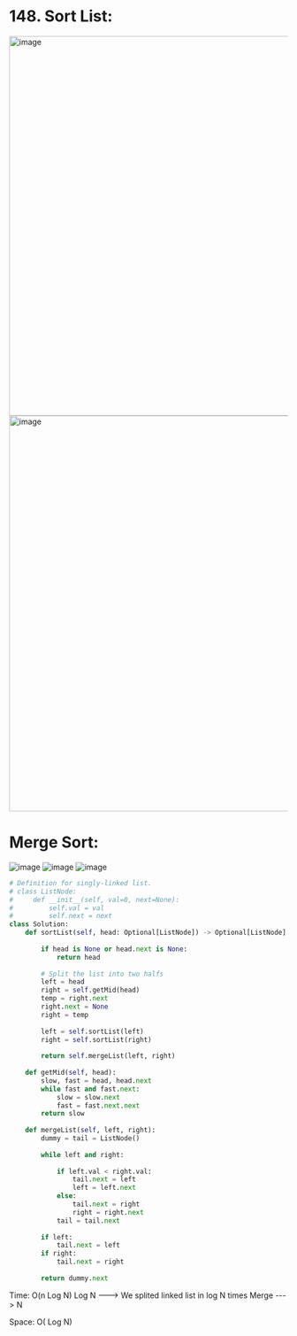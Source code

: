 # 148. Sort List:

<img width="686" alt="image" src="https://user-images.githubusercontent.com/35987583/170675475-5accb8db-8cf2-4e82-a43c-b3eb746cf551.png">
<img width="715" alt="image" src="https://user-images.githubusercontent.com/35987583/170675535-2a444412-abf6-4d46-bfbf-3c225dbcfad1.png">


# Merge Sort:
![image](https://user-images.githubusercontent.com/35987583/170675698-9cc55ae3-b3c7-4173-9830-78f84380cdb6.png)
![image](https://user-images.githubusercontent.com/35987583/170676546-055aee17-f563-432d-8126-3cb4202bb0c4.png)
![image](https://user-images.githubusercontent.com/35987583/170676729-18d122f1-2ad2-439f-b2ba-396a9f6c9d77.png)



```python
# Definition for singly-linked list.
# class ListNode:
#     def __init__(self, val=0, next=None):
#         self.val = val
#         self.next = next
class Solution:
    def sortList(self, head: Optional[ListNode]) -> Optional[ListNode]:
        
        if head is None or head.next is None:
            return head
        
        # Split the list into two halfs
        left = head
        right = self.getMid(head)
        temp = right.next 
        right.next = None
        right = temp
        
        left = self.sortList(left)
        right = self.sortList(right)
        
        return self.mergeList(left, right)
    
    def getMid(self, head):
        slow, fast = head, head.next
        while fast and fast.next:
            slow = slow.next
            fast = fast.next.next
        return slow
    
    def mergeList(self, left, right):
        dummy = tail = ListNode()
        
        while left and right:
            
            if left.val < right.val:
                tail.next = left
                left = left.next
            else:
                tail.next = right
                right = right.next
            tail = tail.next
            
        if left:
            tail.next = left
        if right:
            tail.next = right
            
        return dummy.next
```

Time: O(n Log N)
Log N ---> We splited linked list in log N times
Merge ---> N


Space: O( Log N)

